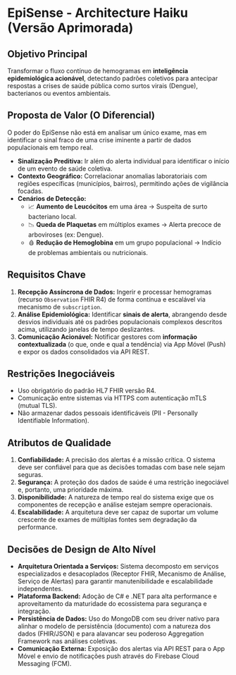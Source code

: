 # EpiSense - Architecture Haiku (Versão Aprimorada)

## Objetivo Principal
Transformar o fluxo contínuo de hemogramas em **inteligência epidemiológica acionável**, detectando padrões coletivos para antecipar respostas a crises de saúde pública como surtos virais (Dengue), bacterianos ou eventos ambientais.

## Proposta de Valor (O Diferencial)
O poder do EpiSense não está em analisar um único exame, mas em identificar o sinal fraco de uma crise iminente a partir de dados populacionais em tempo real.

* **Sinalização Preditiva:** Ir além do alerta individual para identificar o início de um evento de saúde coletiva.
* **Contexto Geográfico:** Correlacionar anomalias laboratoriais com regiões específicas (municípios, bairros), permitindo ações de vigilância focadas.
* **Cenários de Detecção:**
    * 📈 **Aumento de Leucócitos** em uma área → Suspeita de surto bacteriano local.
    * 📉 **Queda de Plaquetas** em múltiplos exames → Alerta precoce de arboviroses (ex: Dengue).
    * 🩸 **Redução de Hemoglobina** em um grupo populacional → Indício de problemas ambientais ou nutricionais.

## Requisitos Chave 
1.  **Recepção Assíncrona de Dados:** Ingerir e processar hemogramas (recurso `Observation` FHIR R4) de forma contínua e escalável via mecanismo de `subscription`.
2.  **Análise Epidemiológica:** Identificar **sinais de alerta**, abrangendo desde desvios individuais até os padrões populacionais complexos descritos acima, utilizando janelas de tempo deslizantes.
3.  **Comunicação Acionável:** Notificar gestores com **informação contextualizada** (o que, onde e qual a tendência) via App Móvel (Push) e expor os dados consolidados via API REST.

## Restrições Inegociáveis
* Uso obrigatório do padrão HL7 FHIR versão R4.
* Comunicação entre sistemas via HTTPS com autenticação mTLS (mutual TLS).
* Não armazenar dados pessoais identificáveis (PII - Personally Identifiable Information).

## Atributos de Qualidade
1.  **Confiabilidade:** A precisão dos alertas é a missão crítica. O sistema deve ser confiável para que as decisões tomadas com base nele sejam seguras.
2.  **Segurança:** A proteção dos dados de saúde é uma restrição inegociável e, portanto, uma prioridade máxima.
3.  **Disponibilidade:** A natureza de tempo real do sistema exige que os componentes de recepção e análise estejam sempre operacionais.
4.  **Escalabilidade:** A arquitetura deve ser capaz de suportar um volume crescente de exames de múltiplas fontes sem degradação da performance.

## Decisões de Design de Alto Nível
* **Arquitetura Orientada a Serviços:** Sistema decomposto em serviços especializados e desacoplados (Receptor FHIR, Mecanismo de Análise, Serviço de Alertas) para garantir manutenibilidade e escalabilidade independentes.
* **Plataforma Backend:** Adoção de C# e .NET para alta performance e aproveitamento da maturidade do ecossistema para segurança e integração.
* **Persistência de Dados:** Uso do MongoDB com seu driver nativo para alinhar o modelo de persistência (documento) com a natureza dos dados (FHIR/JSON) e para alavancar seu poderoso Aggregation Framework nas análises coletivas.
* **Comunicação Externa:** Exposição dos alertas via API REST para o App Móvel e envio de notificações push através do Firebase Cloud Messaging (FCM).